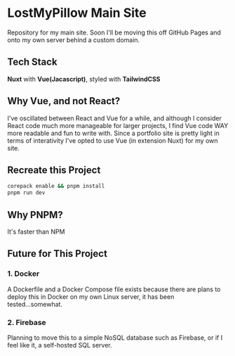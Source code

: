 # LostMyPillow Main Site

Repository for my main site. Soon I'll be moving this off GitHub Pages and onto my own server behind a custom domain.

## Tech Stack
**Nuxt** with **Vue(Jacascript)**, styled with **TailwindCSS**

## Why Vue, and not React?

I've oscillated between React and Vue for a while, and although I consider React code much more manageable for larger projects, I find Vue code WAY more readable and fun to write with. Since a portfolio site is pretty light in terms of interativity I've opted to use Vue (in extension Nuxt) for my own site.


## Recreate this Project

```bash
corepack enable && pnpm install
pnpm run dev
```

## Why PNPM?

It's faster than NPM


## Future for This Project

### 1. Docker
A Dockerfile and a Docker Compose file exists because there are plans to deploy this in Docker on my own Linux server, it has been tested...somewhat.

### 2. Firebase
Planning to move this to a simple NoSQL database such as Firebase, or if I feel like it, a self-hosted SQL server.